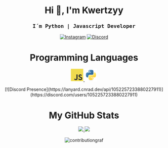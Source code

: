 <h1 align="center">Hi 👋, I'm Kwertzyy</h1>

<div align="center">
     <h3 align="center"><samp>I´m Python | Javascript Developer</samp></h3>
</div>

<p align="center">
    <a href="https://www.instagram.com/Kwertzyy/"><img src="https://raw.githubusercontent.com/rahuldkjain/github-profile-readme-generator/master/src/images/icons/Social/instagram.svg" height="30" width="40" alt="Instagram"></a>
    <a href="https://discord.gg/angelgg"><img src="https://raw.githubusercontent.com/rahuldkjain/github-profile-readme-generator/master/src/images/icons/Social/discord.svg" height="30" width="40" alt="Discord"></a>
</p>

<h1 align="center">
    Programming Languages
</h1>

<p align="center"> <a href="https://developer.mozilla.org/en-US/docs/Web/JavaScript" target="_blank" rel="noreferrer"> <img src="https://raw.githubusercontent.com/devicons/devicon/master/icons/javascript/javascript-original.svg" alt="javascript" width="40" height="40"/> </a> <a href="https://www.python.org" target="_blank" rel="noreferrer"> <img src="https://raw.githubusercontent.com/devicons/devicon/master/icons/python/python-original.svg" alt="python" width="40" height="40"/> </a> </p>

<p align="center">
[![Discord Presence](https://lanyard.cnrad.dev/api/1052257233880227911)](https://discord.com/users/1052257233880227911)
</p>

<h1 align="center">
    My GitHub Stats
</h1>
  <p align="center">
    <a href="https://github.com/Kwertzyy">
        <img src="https://github-readme-stats.vercel.app/api?username=darkky1&show_icons=true&theme=dark" />
    <a href="https://github.com/Kwertzyy">
        <img src="https://github-readme-streak-stats.herokuapp.com?user=darkky1&show_icons=true&theme=dark" />
    </a>
    <div align="center"> 
    <img align="center" src="https://activity-graph.herokuapp.com/graph?username=Kwertzyy&custom_title=%20Contribution%20Graph&bg_color=dark&color=5294E2&line=FFFFFF&point=5294E2&hide_border=F84C4C&count_private=false"  alt="contributiongraf"/>
</div>
<p>
